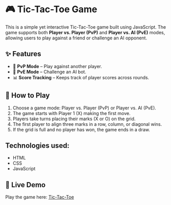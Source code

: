 # 🎮 Tic-Tac-Toe Game

This is a simple yet interactive Tic-Tac-Toe game built using JavaScript. The game supports both **Player vs. Player (PvP)** and **Player vs. AI (PvE)** modes, allowing users to play against a friend or challenge an AI opponent.

## ✨ Features  
- 👥 **PvP Mode** – Play against another player.  
- 🤖 **PvE Mode** – Challenge an AI bot.  
- 📊 **Score Tracking** – Keeps track of player scores across rounds. 

## 🚀 How to Play  
1. Choose a game mode: Player vs. Player (PvP) or Player vs. AI (PvE).  
2. The game starts with Player 1 (X) making the first move.  
3. Players take turns placing their marks (X or O) on the grid.  
4. The first player to align three marks in a row, column, or diagonal wins.  
5. If the grid is full and no player has won, the game ends in a draw.

## Technologies used:
- HTML
- CSS
- JavaScript

## 🔗 Live Demo  
Play the game here: [Tic-Tac-Toe](https://jaroshew.github.io/Tic-tac-toe/)